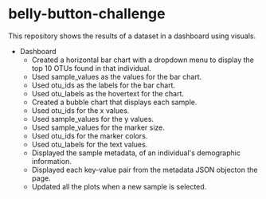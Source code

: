 # belly-button-challenge

This repository shows the results of a dataset in a dashboard using visuals.

* Dashboard
  * Created a horizontal bar chart with a dropdown menu to display the top 10 OTUs found in that individual.
  * Used sample_values as the values for the bar chart.
  * Used otu_ids as the labels for the bar chart.
  * Used otu_labels as the hovertext for the chart.
  * Created a bubble chart that displays each sample.
  * Used otu_ids for the x values.  
  * Used sample_values for the y values.
  * Used sample_values for the marker size.
  * Used otu_ids for the marker colors.
  * Used otu_labels for the text values.
  * Displayed the sample metadata, of an individual's demographic information.
  * Displayed each key-value pair from the metadata JSON objecton the page.
  * Updated all the plots when a new sample is selected.
